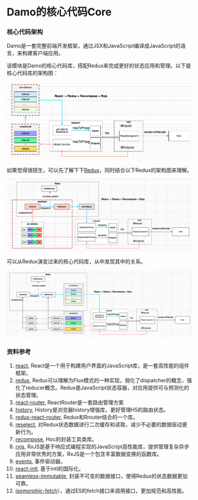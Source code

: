 # Damo的核心代码Core

### 核心代码架构

Damo是一套完整前端开发框架，通过JSX和JavaScript编译成JavaScript的语言，来构建客户端应用。

该模块是Damo的核心代码库，搭配Redux来完成更好的状态应用和管理。以下是核心代码库的架构图：

![damo-core架构图](framework.jpg)

如果觉得很陌生，可以先了解下下[Redux](https://github.com/reactjs/redux)，同时结合以下Redux的架构图来理解。

![react-redux架构图](framework-redux.jpg)

可以从Redux演变过来的核心代码库，从中发现其中的关系。

![react-redux到Damo-core的演变](framework-model.jpg)

### 资料参考

1. [react](https://github.com/facebook/react), React是一个用于构建用户界面的JavaScript库，是一套高性能的组件框架。
2. [redux](https://github.com/reactjs/redux), Redux可以理解为Flux模式的一种实现，弱化了dispatcher的概念，强化了reducer概念。Redux是JavaScript状态容器，对应用提供可与预测化的状态管理。
3. [react-router](https://github.com/reactjs/react-router), ReactRouter是一套路由管理方案
4. [history](https://github.com/mjackson/history), History是浏览器history增强库，更好管理H5的路由状态。
5. [redux-react-router](https://github.com/reactjs/react-router-redux), Redux和Rrouter结合的一个库。
6. [reselect](https://github.com/reactjs/reselect), 对Redux状态数据进行二次缓存和读取，减少不必要的数据驱动更新行为。
7. [recompose](https://github.com/acdlite/recompose), Hoc的封装工具类库。
8. [rxjs](https://github.com/ReactiveX/rxjs), RxJS是基于响应式编程实现的JavaScript高性能库，提供管理复杂异步应用非常优秀的方案，RxJS是一个包含丰富数据变换的函数库。
9. [events](https://github.com/Gozala/events), 事件驱动器。
10. [react-intl](https://www.npmjs.com/package/react-intl), 基于intl的国际化。
11. [seamless-immutable](https://www.npmjs.com/package/seamless-immutable), 封装不可变的数据接口，使得Redux的状态数据更加可靠。
12. [isomorphic-fetch](https://www.npmjs.com/package/isomorphic-fetch)），通过ES的fetch接口来调用接口，更加规范和高性能。